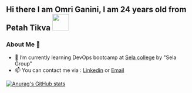 ## Hi there I am Omri Ganini, I am 24 years old from Petah Tikva <img src="https://github.com/mitul3737/mitul3737/blob/main/Wave.gif" height="45px" width="45px">

### About Me 🚀
* 🌱 I’m currently learning DevOps bootcamp at [Sela college](https://www.sela.co.il/) by "Sela Group"
* 📫 You can contact me via : [Linkedin](https://il.linkedin.com/in/omri-ganini-b46539225) or [Email](mailto:omriganini6@gmail.com?subject=Hey%20Omri%20I%20arrived%20from%20Github)




[![Anurag's GitHub stats](https://github-readme-stats.vercel.app/api?username=omriganini)](https://github.com/omriganini/github-readme-stats)
